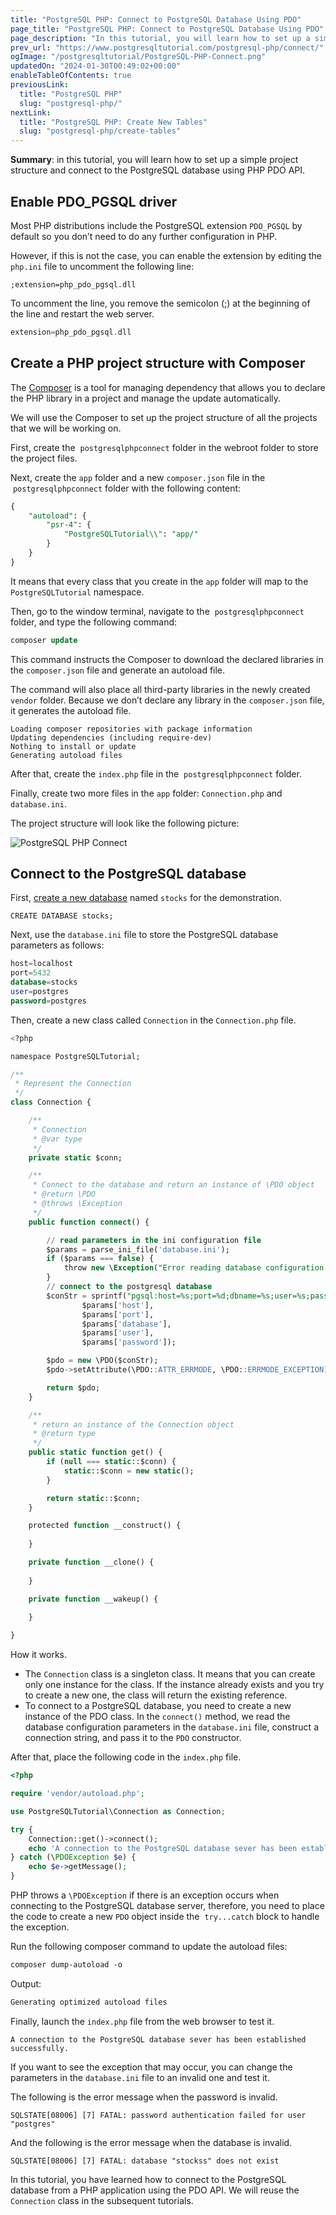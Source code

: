 ```yaml
---
title: "PostgreSQL PHP: Connect to PostgreSQL Database Using PDO"
page_title: "PostgreSQL PHP: Connect to PostgreSQL Database Using PDO"
page_description: "In this tutorial, you will learn how to set up a simple project structure and connect to the PostgreSQL database using PHP PDO API."
prev_url: "https://www.postgresqltutorial.com/postgresql-php/connect/"
ogImage: "/postgresqltutorial/PostgreSQL-PHP-Connect.png"
updatedOn: "2024-01-30T00:49:02+00:00"
enableTableOfContents: true
previousLink: 
  title: "PostgreSQL PHP"
  slug: "postgresql-php/"
nextLink: 
  title: "PostgreSQL PHP: Create New Tables"
  slug: "postgresql-php/create-tables"
---
```





**Summary**: in this tutorial, you will learn how to set up a simple project structure and connect to the PostgreSQL database using PHP PDO API.


## Enable PDO\_PGSQL driver

Most PHP distributions include the PostgreSQL extension `PDO_PGSQL` by default so you don’t need to do any further configuration in PHP.

However, if this is not the case, you can enable the extension by editing the `php.ini` file to uncomment the following line:


```shellsqlsql
;extension=php_pdo_pgsql.dll
```
To uncomment the line, you remove the semicolon (;) at the beginning of the line and restart the web server.


```php
extension=php_pdo_pgsql.dll
```

## Create a PHP project structure with Composer

The [Composer](http://Composer) is a tool for managing dependency that allows you to declare the PHP library in a project and manage the update automatically.

We will use the Composer to set up the project structure of all the projects that we will be working on.

First, create the  `postgresqlphpconnect` folder in the webroot folder to store the project files.

Next, create the `app` folder and a new `composer.json` file in the  `postgresqlphpconnect` folder with the following content:


```sql
{
    "autoload": {
        "psr-4": {
            "PostgreSQLTutorial\\": "app/"
        }
    }
}
```
It means that every class that you create in the `app` folder will map to the `PostgreSQLTutorial` namespace.

Then, go to the window terminal, navigate to the  `postgresqlphpconnect` folder, and type the following command:


```sql
composer update
```
This command instructs the Composer to download the declared libraries in the `composer.json` file and generate an autoload file.

The command will also place all third\-party libraries in the newly created `vendor` folder. Because we don’t declare any library in the `composer.json` file, it generates the autoload file.


```
Loading composer repositories with package information
Updating dependencies (including require-dev)
Nothing to install or update
Generating autoload files
```
After that, create the `index.php` file in the  `postgresqlphpconnect` folder.

Finally, create two more files in the `app` folder: `Connection.php` and `database.ini`.

The project structure will look like the following picture:


![PostgreSQL PHP Connect](/postgresqltutorial/PostgreSQL-PHP-Connect.png)

## Connect to the PostgreSQL database

First, [create a new database](../postgresql-administration/postgresql-create-database) named `stocks` for the demonstration.


```
CREATE DATABASE stocks;
```
Next, use the `database.ini` file to store the PostgreSQL database parameters as follows:


```sql
host=localhost	
port=5432
database=stocks
user=postgres
password=postgres
```
Then, create a new class called `Connection` in the `Connection.php` file.


```sql
<?php

namespace PostgreSQLTutorial;

/**
 * Represent the Connection
 */
class Connection {

    /**
     * Connection
     * @var type 
     */
    private static $conn;

    /**
     * Connect to the database and return an instance of \PDO object
     * @return \PDO
     * @throws \Exception
     */
    public function connect() {

        // read parameters in the ini configuration file
        $params = parse_ini_file('database.ini');
        if ($params === false) {
            throw new \Exception("Error reading database configuration file");
        }
        // connect to the postgresql database
        $conStr = sprintf("pgsql:host=%s;port=%d;dbname=%s;user=%s;password=%s", 
                $params['host'], 
                $params['port'], 
                $params['database'], 
                $params['user'], 
                $params['password']);

        $pdo = new \PDO($conStr);
        $pdo->setAttribute(\PDO::ATTR_ERRMODE, \PDO::ERRMODE_EXCEPTION);

        return $pdo;
    }

    /**
     * return an instance of the Connection object
     * @return type
     */
    public static function get() {
        if (null === static::$conn) {
            static::$conn = new static();
        }

        return static::$conn;
    }

    protected function __construct() {
        
    }

    private function __clone() {
        
    }

    private function __wakeup() {
        
    }

}
```
How it works.

* The `Connection` class is a singleton class. It means that you can create only one instance for the class. If the instance already exists and you try to create a new one, the class will return the existing reference.
* To connect to a PostgreSQL database, you need to create a new instance of the PDO class. In the `connect()` method, we read the database configuration parameters in the `database.ini` file, construct a connection string, and pass it to the `PDO` constructor.

After that, place the following code in the `index.php` file.


```php
<?php

require 'vendor/autoload.php';

use PostgreSQLTutorial\Connection as Connection;

try {
    Connection::get()->connect();
    echo 'A connection to the PostgreSQL database sever has been established successfully.';
} catch (\PDOException $e) {
    echo $e->getMessage();
}
```
PHP throws a `\PDOException` if there is an exception occurs when connecting to the PostgreSQL database server, therefore, you need to place the code to create a new `PDO` object inside the  `try...catch` block to handle the exception.

Run the following composer command to update the autoload files:


```css
composer dump-autoload -o
```
Output:


```sql
Generating optimized autoload files
```
Finally, launch the `index.php` file from the web browser to test it.


```
A connection to the PostgreSQL database sever has been established successfully.
```
If you want to see the exception that may occur, you can change the parameters in the `database.ini` file to an invalid one and test it.

The following is the error message when the password is invalid.


```
SQLSTATE[08006] [7] FATAL: password authentication failed for user "postgres"
```
And the following is the error message when the database is invalid.


```
SQLSTATE[08006] [7] FATAL: database "stockss" does not exist
```
In this tutorial, you have learned how to connect to the PostgreSQL database from a PHP application using the PDO API. We will reuse the `Connection` class in the subsequent tutorials.

